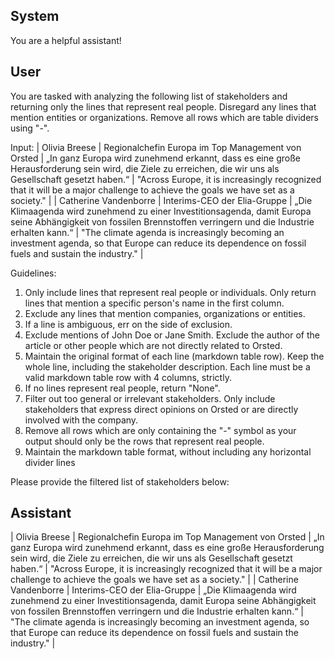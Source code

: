 ## System

You are a helpful assistant!

## User


You are tasked with analyzing the following list of stakeholders and returning only the lines that represent real people. Disregard any lines that mention entities or organizations. Remove all rows which are table dividers using "-".

Input:
| Olivia Breese | Regionalchefin Europa im Top Management von Orsted | „In ganz Europa wird zunehmend erkannt, dass es eine große Herausforderung sein wird, die Ziele zu erreichen, die wir uns als Gesellschaft gesetzt haben.“ | "Across Europe, it is increasingly recognized that it will be a major challenge to achieve the goals we have set as a society." |
| Catherine Vandenborre | Interims-CEO der Elia-Gruppe | „Die Klimaagenda wird zunehmend zu einer Investitionsagenda, damit Europa seine Abhängigkeit von fossilen Brennstoffen verringern und die Industrie erhalten kann.“ | "The climate agenda is increasingly becoming an investment agenda, so that Europe can reduce its dependence on fossil fuels and sustain the industry." |

Guidelines:
1. Only include lines that represent real people or individuals. Only return lines that mention a specific person's name in the first column.
2. Exclude any lines that mention companies, organizations or entities.
3. If a line is ambiguous, err on the side of exclusion.
4. Exclude mentions of John Doe or Jane Smith. Exclude the author of the article or other people which are not directly related to Orsted.
5. Maintain the original format of each line (markdown table row). Keep the whole line, including the stakeholder description. Each line must be a valid markdown table row with 4 columns, strictly.
6. If no lines represent real people, return "None".
7. Filter out too general or irrelevant stakeholders. Only include stakeholders that express direct opinions on Orsted or are directly involved with the company.
8. Remove all rows which are only containing the "-" symbol as your output should only be the rows that represent real people.
9. Maintain the markdown table format, without including any horizontal divider lines

Please provide the filtered list of stakeholders below:
        

## Assistant

| Olivia Breese | Regionalchefin Europa im Top Management von Orsted | „In ganz Europa wird zunehmend erkannt, dass es eine große Herausforderung sein wird, die Ziele zu erreichen, die wir uns als Gesellschaft gesetzt haben.“ | "Across Europe, it is increasingly recognized that it will be a major challenge to achieve the goals we have set as a society." |
| Catherine Vandenborre | Interims-CEO der Elia-Gruppe | „Die Klimaagenda wird zunehmend zu einer Investitionsagenda, damit Europa seine Abhängigkeit von fossilen Brennstoffen verringern und die Industrie erhalten kann.“ | "The climate agenda is increasingly becoming an investment agenda, so that Europe can reduce its dependence on fossil fuels and sustain the industry." |

